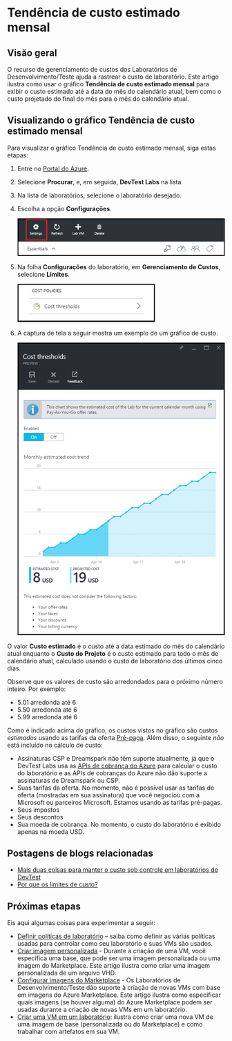 <properties
	pageTitle="Tendência de custo estimado mensal | Microsoft Azure"
	description="Saiba mais sobre o gráfico Tendência de custo estimado mensal do DevTest Labs."
	services="devtest-lab,virtual-machines"
	documentationCenter="na"
	authors="tomarcher"
	manager="douge"
	editor=""/>

<tags
	ms.service="devtest-lab"
	ms.workload="na"
	ms.tgt_pltfrm="na"
	ms.devlang="na"
	ms.topic="article"
	ms.date="08/02/2016"
	ms.author="tarcher"/>

# Tendência de custo estimado mensal

## Visão geral

O recurso de gerenciamento de custos dos Laboratórios de Desenvolvimento/Teste ajuda a rastrear o custo de laboratório. Este artigo ilustra como usar o gráfico **Tendência de custo estimado mensal** para exibir o custo estimado até a data do mês do calendário atual, bem como o custo projetado do final do mês para o mês do calendário atual.

## Visualizando o gráfico Tendência de custo estimado mensal

Para visualizar o gráfico Tendência de custo estimado mensal, siga estas etapas:

1. Entre no [Portal do Azure](http://go.microsoft.com/fwlink/p/?LinkID=525040).

1. Selecione **Procurar**, e, em seguida, **DevTest Labs** na lista.

1. Na lista de laboratórios, selecione o laboratório desejado.

1. Escolha a opção **Configurações**.

	![Configurações](./media/devtest-lab-configure-cost-management/lab-blade-settings.png)

1. Na folha **Configurações** do laboratório, em **Gerenciamento de Custos**, selecione **Limites**.

	![Menu](./media/devtest-lab-configure-cost-management/menu.png)
 
1. A captura de tela a seguir mostra um exemplo de um gráfico de custo.

    ![Gráfico de custo](./media/devtest-lab-configure-cost-management/graph.png)

O valor **Custo estimado** é o custo até a data estimado do mês do calendário atual enquanto o **Custo do Projeto** é o custo estimado para todo o mês de calendário atual, calculado usando o custo de laboratório dos últimos cinco dias.
 
Observe que os valores de custo são arredondados para o próximo número inteiro. Por exemplo:

- 5\.01 arredonda até 6
- 5\.50 arredonda até 6
- 5\.99 arredonda até 6

Como é indicado acima do gráfico, os custos vistos no gráfico são custos *estimados* usando as tarifas da oferta [Pré-paga](https://azure.microsoft.com/offers/ms-azr-0003p/). Além disso, o seguinte *não* está incluído no cálculo de custo:

- Assinaturas CSP e Dreamspark não têm suporte atualmente, já que o DevTest Labs usa as [APIs de cobrança do Azure](../billing-usage-rate-card-overview.md) para calcular o custo do laboratório e as APIs de cobranças do Azure não dão suporte a assinaturas de Dreamspark ou CSP.
- Suas tarifas da oferta. No momento, não é possível usar as tarifas de oferta (mostradas em sua assinatura) que você negociou com a Microsoft ou parceiros Microsoft. Estamos usando as tarifas pré-pagas.
- Seus impostos
- Seus descontos
- Sua moeda de cobrança. No momento, o custo do laboratório é exibido apenas na moeda USD.

## Postagens de blogs relacionadas

- [Mais duas coisas para manter o custo sob controle em laboratórios de DevTest](https://blogs.msdn.microsoft.com/devtestlab/2016/06/21/keep-your-cost-on-track/)
- [Por que os limites de custo?](https://blogs.msdn.microsoft.com/devtestlab/2016/04/11/why-cost-thresholds/)

## Próximas etapas

Eis aqui algumas coisas para experimentar a seguir:

- [Definir políticas de laboratório](./devtest-lab-set-lab-policy.md) – saiba como definir as várias políticas usadas para controlar como seu laboratório e suas VMs são usados.
- [Criar imagem personalizada](./devtest-lab-create-template.md) - Durante a criação de uma VM, você especifica uma base, que pode ser uma imagem personalizada ou uma imagem do Marketplace. Este artigo ilustra como criar uma imagem personalizada de um arquivo VHD.
- [Configurar imagens do Marketplace](./devtest-lab-configure-marketplace-images.md) - Os Laboratórios de Desenvolvimento/Teste dão suporte à criação de novas VMs com base em imagens do Azure Marketplace. Este artigo ilustra como especificar quais imagens (se houver alguma) do Azure Marketplace podem ser usadas durante a criação de novas VMs em um laboratório.
- [Criar uma VM em um laboratório](./devtest-lab-add-vm-with-artifacts.md): ilustra como criar uma nova VM de uma imagem de base (personalizada ou do Marketplace) e como trabalhar com artefatos em sua VM.

<!---HONumber=AcomDC_0803_2016-->